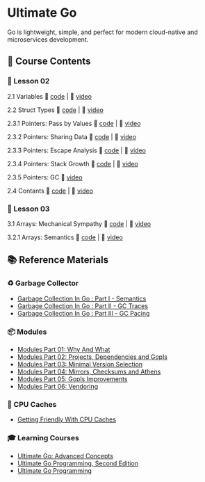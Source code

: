 # Ultimate Go

Go is lightweight, simple, and perfect for modern cloud-native and microservices development.

## 📘 Course Contents

### 📗 Lesson 02

2.1 Variables 🔗 [code](https://github.com/gkjoyes/ultimate-go/tree/main/lesson2/variables/example1/example1.go) | 🎥 [video](https://learning.oreilly.com/videos/ultimate-go-advanced/9780135339503/9780135339503-UGO3_02_01/)

2.2 Struct Types 🔗 [code](https://github.com/gkjoyes/ultimate-go/tree/main/lesson2/struct_types/example1/example1.go) | 🎥 [video](https://learning.oreilly.com/videos/ultimate-go-advanced/9780135339503/9780135339503-UGO3_02_02/)

2.3.1 Pointers: Pass by Values 🔗 [code](https://github.com/gkjoyes/ultimate-go/blob/main/lesson2/pointers/example1/example1.go) | 🎥 [video](https://learning.oreilly.com/videos/ultimate-go-advanced/9780135339503/9780135339503-UGO3_02_03_01/)

2.3.2 Pointers: Sharing Data 🔗 [code](https://github.com/gkjoyes/ultimate-go/tree/main/lesson2/pointers/example2/example2.go) | 🎥 [video](https://learning.oreilly.com/videos/ultimate-go-advanced/9780135339503/9780135339503-UGO3_02_03_02/)

2.3.3 Pointers: Escape Analysis 🔗 [code](https://github.com/gkjoyes/ultimate-go/tree/main/lesson2/pointers/example3/example3.go) | 🎥 [video](https://learning.oreilly.com/videos/ultimate-go-advanced/9780135339503/9780135339503-UGO3_02_03_03/)

2.3.4 Pointers: Stack Growth 🔗 [code](https://github.com/gkjoyes/ultimate-go/tree/main/lesson2/pointers/example4/example4.go) | 🎥 [video](https://learning.oreilly.com/videos/ultimate-go-advanced/9780135339503/9780135339503-UGO3_02_03_04/)

2.3.5 Pointers: GC 🔗 [video](https://learning.oreilly.com/videos/ultimate-go-advanced/9780135339503/9780135339503-UGO3_02_03_05/)

2.4 Contants 🔗 [code](https://github.com/gkjoyes/ultimate-go/tree/main/lesson2/constants/) | 🎥 [video](https://learning.oreilly.com/videos/ultimate-go-advanced/9780135339503/9780135339503-UGO3_02_04/)

### 📗 Lesson 03

3.1 Arrays: Mechanical Sympathy 🔗 [code](https://github.com/gkjoyes/ultimate-go/tree/main/lesson3/arrays/example1) | 🎥 [video](https://learning.oreilly.com/videos/ultimate-go-advanced/9780135339503/9780135339503-UGO3_03_01/)

3.2.1 Arrays: Semantics 🔗 [code](https://github.com/gkjoyes/ultimate-go/tree/main/lesson3/arrays/example2/example2.go) | 🎥 [video](https://learning.oreilly.com/videos/ultimate-go-advanced/9780135339503/9780135339503-UGO3_03_02/)

## 📚 Reference Materials

### ♻️ Garbage Collector

- [Garbage Collection In Go : Part I - Semantics](https://www.ardanlabs.com/blog/2018/12/garbage-collection-in-go-part1-semantics.html)
- [Garbage Collection In Go : Part II - GC Traces](https://www.ardanlabs.com/blog/2019/05/garbage-collection-in-go-part2-gctraces.html)
- [Garbage Collection In Go : Part III - GC Pacing](https://www.ardanlabs.com/blog/2019/07/garbage-collection-in-go-part3-gcpacing.html)

### 📦 Modules

- [Modules Part 01: Why And What](https://www.ardanlabs.com/blog/2019/10/modules-01-why-and-what.html)
- [Modules Part 02: Projects, Dependencies and Gopls](https://www.ardanlabs.com/blog/2019/12/modules-02-projects-dependencies-gopls.html)
- [Modules Part 03: Minimal Version Selection](https://www.ardanlabs.com/blog/2019/12/modules-03-minimal-version-selection.html)
- [Modules Part 04: Mirrors, Checksums and Athens](https://www.ardanlabs.com/blog/2020/02/modules-04-mirros-checksums-athens.html)
- [Modules Part 05: Gopls Improvements](https://www.ardanlabs.com/blog/2020/04/modules-05-gopls-improvements.html)
- [Modules Part 06: Vendoring](https://www.ardanlabs.com/blog/2020/04/modules-06-vendoring.html)

### 🧠 CPU Caches

- [Getting Friendly With CPU Caches](https://www.ardanlabs.com/blog/2023/07/getting-friendly-with-cpu-caches.html)

### 🎓 Learning Courses

- [Ultimate Go: Advanced Concepts](https://learning.oreilly.com/course/ultimate-go-advanced/9780135339503/)
- [Ultimate Go Programming, Second Edition](https://learning.oreilly.com/course/ultimate-go-programming/9780135261651/)
- [Ultimate Go Programming](https://learning.oreilly.com/course/ultimate-go-programming/9780134757476/)
